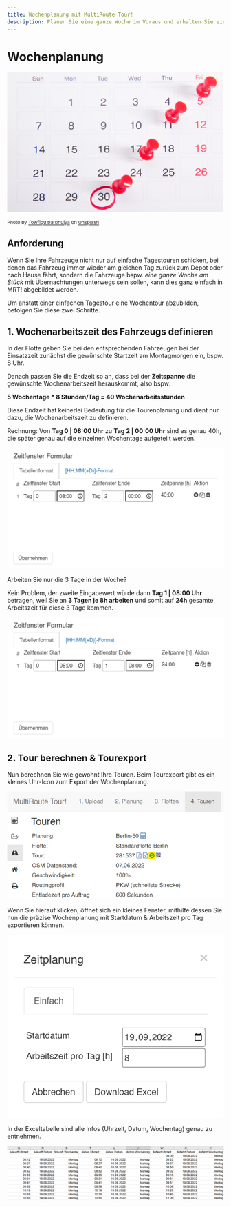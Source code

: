 ```yaml
---
title: Wochenplanung mit MultiRoute Tour! 
description: Planen Sie eine ganze Woche im Voraus und erhalten Sie einen detaillierten Plan, wer wann wo hinfahren muss bei geringster Gesamststrecke oder Zeit.
---
```


# Wochenplanung

![Wochenplanungen mit MultiRoute Tour!](assets/Wochenplanung.png)

<div style="font-size: 11px">Photo by <a href="https://unsplash.com/de/@towfiqu999999">Towfiqu barbhuiya</a> on <a href="https://unsplash.com/de/fotos/einen-kalender-mit-daran-angehefteten-roten-druckknopfen-bwOAixLG0uc">Unsplash</a></div>

## Anforderung 
Wenn Sie Ihre Fahrzeuge nicht nur auf einfache Tagestouren schicken, bei denen das Fahrzeug immer wieder am gleichen Tag zurück zum Depot oder nach Hause fährt, sondern die Fahrzeuge bspw. *eine ganze Woche am Stück* mit Übernachtungen unterwegs sein sollen, kann dies ganz einfach in MRT! abgebildet werden. 

Um anstatt einer einfachen Tagestour eine Wochentour abzubilden, befolgen Sie diese zwei Schritte.

## 1. Wochenarbeitszeit des Fahrzeugs definieren 

In der Flotte geben Sie bei den entsprechenden Fahrzeugen bei der Einsatzzeit zunächst die gewünschte Startzeit am Montagmorgen ein, bspw. 8 Uhr. 

Danach passen Sie die Endzeit so an, dass bei der **Zeitspanne** die gewünschte Wochenarbeitszeit herauskommt, also bspw:

**5 Wochentage * 8 Stunden/Tag = 40 Wochenarbeitsstunden**

Diese Endzeit hat keinerlei Bedeutung für die Tourenplanung und dient nur dazu, die Wochenarbeitszeit zu definieren. 

Rechnung: Von **Tag 0 | 08:00 Uhr** zu **Tag 2 | 00:00 Uhr** sind es genau 40h, die später genau auf die einzelnen Wochentage aufgeteilt werden. 

![](assets/wochenplanung-40h.png)

Arbeiten Sie nur die 3 Tage in der Woche?

Kein Problem, der zweite Eingabewert würde dann **Tag 1 | 08:00 Uhr** betragen, weil Sie an **3 Tagen je 8h arbeiten** und somit auf **24h** gesamte Arbeitszeit für diese 3 Tage kommen.

![](assets/wochenplanung-24h.png)

## 2. Tour berechnen & Tourexport

Nun berechnen Sie wie gewohnt Ihre Touren. Beim Tourexport gibt es ein kleines Uhr-Icon zum Export der Wochenplanung. 

![](assets/wochenplanung-export.png)

Wenn Sie hierauf klicken, öffnet sich ein kleines Fenster, mithilfe dessen Sie nun die präzise Wochenplanung mit Startdatum & Arbeitszeit pro Tag exportieren können. 

![](assets/wochenplanung-excel.png)

In der Exceltabelle sind alle Infos (Uhrzeit, Datum, Wochentag) genau zu entnehmen.

![](assets/wochenplanung-excelexport.png)


